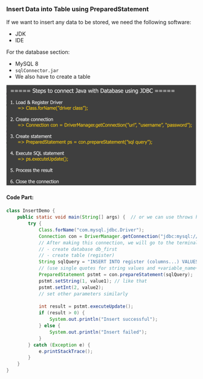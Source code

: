 ### Insert Data into Table using PreparedStatement

If we want to insert any data to be stored, we need the following software:

- JDK
- IDE

For the database section:

- MySQL 8
- `sqlConnector.jar`
- We also have to create a table

![jdbc_2](./img/JDBC2.png)

#### Code Part:

```java
class InsertDemo {
    public static void main(String[] args) {  // or we can use throws here
        try {
            Class.forName("com.mysql.jdbc.Driver");
            Connection con = DriverManager.getConnection("jdbc:mysql://localhost:3306/db_first", "root", "root");
            // After making this connection, we will go to the terminal of MySQL
            // - create database db_first
            // - create table (register)
            String sqlQuery = "INSERT INTO register (columns...) VALUES (?, ?, ?, ...)";
            // (use single quotes for string values and +variable_name+ for dynamic values) or we can use positional parameters
            PreparedStatement pstmt = con.prepareStatement(sqlQuery);
            pstmt.setString(1, value1); // like that
            pstmt.setInt(2, value2);
            // set other parameters similarly

            int result = pstmt.executeUpdate();
            if (result > 0) {
                System.out.println("Insert successful");
            } else {
                System.out.println("Insert failed");
            }
        } catch (Exception e) {
            e.printStackTrace();
        }
    }
}
